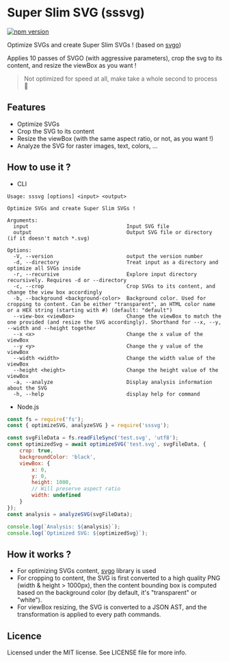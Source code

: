 # Super Slim SVG (sssvg)
[![npm version](https://img.shields.io/npm/v/sssvg?style=flat-square)](https://www.npmjs.com/package/sssvg)

Optimize SVGs and create Super Slim SVGs ! (based on [svgo](https://github.com/svg/svgo))

Applies 10 passes of SVGO (with aggressive parameters), crop the svg to its content, and resize the viewBox as you want !

> Not optimized for speed at all, make take a whole second to process 🐌

## Features
- Optimize SVGs
- Crop the SVG to its content
- Resize the viewBox (with the same aspect ratio, or not, as you want !)
- Analyze the SVG for raster images, text, colors, ...

## How to use it ?

- CLI
```
Usage: sssvg [options] <input> <output>

Optimize SVGs and create Super Slim SVGs !

Arguments:
  input                                Input SVG file
  output                               Output SVG file or directory (if it doesn't match *.svg)

Options:
  -V, --version                        output the version number
  -d, --directory                      Treat input as a directory and optimize all SVGs inside
  -r, --recursive                      Explore input directory recursively. Requires -d or --directory
  -c, --crop                           Crop SVGs to its content, and change the view box accordingly
  -b, --background <background-color>  Background color. Used for cropping to content. Can be either "transparent", an HTML color name or a HEX string (starting with #) (default: "default")
  --view-box <viewBox>                 Change the viewBox to match the one provided (and resize the SVG accordingly). Shorthand for --x, --y, --width and --height together
  --x <x>                              Change the x value of the viewBox
  --y <y>                              Change the y value of the viewBox
  --width <width>                      Change the width value of the viewBox
  --height <height>                    Change the height value of the viewBox
  -a, --analyze                        Display analysis information about the SVG
  -h, --help                           display help for command
```

- Node.js
```javascript
const fs = require('fs');
const { optimizeSVG, analyzeSVG } = require('sssvg');

const svgFileData = fs.readFileSync('test.svg', 'utf8');
const optimizedSvg = await optimizeSVG('test.svg', svgFileData, { 
    crop: true,
    backgroundColor: 'black',
    viewBox: {
        x: 0,
        y: 0,
        height: 1000,
        // Will preserve aspect ratio
        width: undefined
    }
});
const analysis = analyzeSVG(svgFileData);

console.log(`Analysis: ${analysis}`);
console.log(`Optimized SVG: ${optimizedSvg}`);
```

## How it works ?

- For optimizing SVGs content, [svgo](https://github.com/svg/svgo) library is used
- For cropping to content, the SVG is first converted to a high quality PNG (width & height > 1000px), then the content
bounding box is computed based on the background color (by default, it's "transparent" or "white").
- For viewBox resizing, the SVG is converted to a JSON AST, and the transformation is applied to every path commands.

## Licence

Licensed under the MIT license. See LICENSE file for more info.
